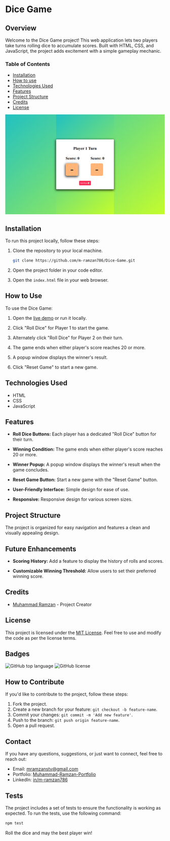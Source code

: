 # Dice Game

## Overview

Welcome to the Dice Game project! This web application lets two players take turns rolling dice to accumulate scores. Built with HTML, CSS, and JavaScript, the project adds excitement with a simple gameplay mechanic.

### Table of Contents

- [Installation](#installation)
- [How to use](#how-to-use)
- [Technologies Used](#technologies-used)
- [Features](#features)
- [Project Structure](#project-structure)
- [Credits](#credits)
- [License](#license)

![Dice Game Screenshot](dice-game-thumbnail.png)

## Installation

To run this project locally, follow these steps:

1. Clone the repository to your local machine.
    ```bash
    git clone https://github.com/m-ramzan786/Dice-Game.git
    ```

2. Open the project folder in your code editor.

3. Open the `index.html` file in your web browser.

## How to Use

To use the Dice Game:

1. Open the [live demo](https://dice-game-teal-gamma.vercel.app/) or run it locally.

2. Click "Roll Dice" for Player 1 to start the game.

3. Alternately click "Roll Dice" for Player 2 on their turn.

4. The game ends when either player's score reaches 20 or more.

5. A popup window displays the winner's result.

6. Click "Reset Game" to start a new game.

## Technologies Used

- HTML
- CSS
- JavaScript

## Features

- **Roll Dice Buttons:** Each player has a dedicated "Roll Dice" button for their turn.

- **Winning Condition:** The game ends when either player's score reaches 20 or more.

- **Winner Popup:** A popup window displays the winner's result when the game concludes.

- **Reset Game Button:** Start a new game with the "Reset Game" button.

- **User-Friendly Interface:** Simple design for ease of use.

- **Responsive:** Responsive design for various screen sizes.

## Project Structure

The project is organized for easy navigation and features a clean and visually appealing design.

## Future Enhancements

- **Scoring History:** Add a feature to display the history of rolls and scores.

- **Customizable Winning Threshold:** Allow users to set their preferred winning score.

## Credits

- [Muhammad Ramzan](https://github.com/m-ramzan786) - Project Creator

## License

This project is licensed under the [MIT License](LICENSE). Feel free to use and modify the code as per the license terms.

## Badges

![GitHub top language](https://img.shields.io/github/languages/top/m-ramzan786/Dice-Game)
![GitHub license](https://img.shields.io/github/license/m-ramzan786/Dice-Game)

## How to Contribute

If you'd like to contribute to the project, follow these steps:

1. Fork the project.
2. Create a new branch for your feature: `git checkout -b feature-name`.
3. Commit your changes: `git commit -m 'Add new feature'`.
4. Push to the branch: `git push origin feature-name`.
5. Open a pull request.

## Contact

If you have any questions, suggestions, or just want to connect, feel free to reach out:

- Email: [mramzanstv@gmail.com](mramzanstv@gmail.com)
- Portfolio: [Muhammad-Ramzan-Portfolio](https://muhammad-ramzan.vercel.app/)
- LinkedIn: [in/m-ramzan786](https://www.linkedin.com/in/m-ramzan786/)

## Tests

The project includes a set of tests to ensure the functionality is working as expected. To run the tests, use the following command:
```bash
npm test
```

Roll the dice and may the best player win!
